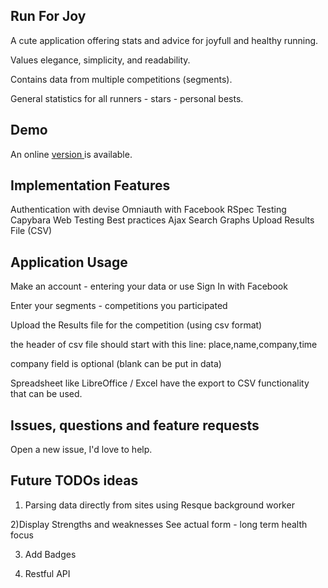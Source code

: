 ## Run For Joy

A cute application offering stats and advice for joyfull and healthy running.

Values elegance, simplicity, and readability.

Contains data from multiple competitions (segments).

General statistics for all runners -  stars - personal bests.

## Demo

An online <a href="#" target="http://runforjoy.herokuapp.com/">version </a> is available.


## Implementation Features

 Authentication with devise
 Omniauth with Facebook
 RSpec Testing
 Capybara Web Testing
 Best practices
 Ajax Search
 Graphs
 Upload Results File (CSV)

## Application Usage
 Make an account - entering your data or use Sign In with Facebook

 Enter your segments - competitions you participated

 Upload the Results file for the competition (using csv format)

 the header of csv file should start with this line:
 place,name,company,time

 company field is optional (blank can be put in data)

  Spreadsheet like LibreOffice / Excel have the export to CSV functionality that can be used.


## Issues, questions and feature requests
Open a new issue, I'd love to help.


## Future TODOs ideas

1) Parsing data directly from sites using Resque background worker

2)Display Strengths and weaknesses
   See actual form - long term health focus

3) Add Badges

4) Restful API



